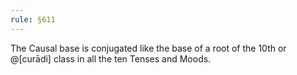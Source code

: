 ```yaml
---
rule: §611
---
```


The Causal base is conjugated like the base of a root of the 10th or @[curādi] class in all the ten Tenses and Moods.